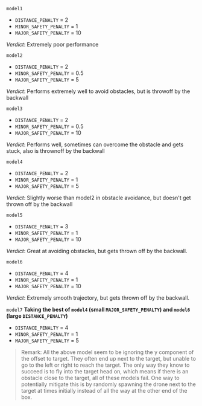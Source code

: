 `model1`

* `DISTANCE_PENALTY` = 2
* `MINOR_SAFETY_PENALTY` = 1
* `MAJOR_SAFETY_PENALTY` = 10

*Verdict*: Extremely poor performance

`model2`

* `DISTANCE_PENALTY` = 2
* `MINOR_SAFETY_PENALTY` = 0.5
* `MAJOR_SAFETY_PENALTY` = 5

*Verdict*: Performs extremely well to avoid obstacles, but is throwoff by the backwall

`model3`

* `DISTANCE_PENALTY` = 2
* `MINOR_SAFETY_PENALTY` = 0.5
* `MAJOR_SAFETY_PENALTY` = 10

*Verdict*: Performs well, sometimes can overcome the obstacle and gets stuck, also is thrownoff by the backwall

`model4`

* `DISTANCE_PENALTY` = 2
* `MINOR_SAFETY_PENALTY` = 1
* `MAJOR_SAFETY_PENALTY` = 5

*Verdict*: Slightly worse than model2 in obstacle avoidance, but doesn't get thrown off by the backwall

`model5`

* `DISTANCE_PENALTY` = 3
* `MINOR_SAFETY_PENALTY` = 1
* `MAJOR_SAFETY_PENALTY` = 10

*Verdict*: Great at avoiding obstacles, but gets thrown off by the backwall.

`model6`

* `DISTANCE_PENALTY` = 4
* `MINOR_SAFETY_PENALTY` = 1
* `MAJOR_SAFETY_PENALTY` = 10

*Verdict*: Extremely smooth trajectory, but gets thrown off by the backwall.


`model7`
**Taking the best of `model4` (small `MAJOR_SAFETY_PENALTY`) and `model6` (large `DISTANCE_PENALTY`)**

* `DISTANCE_PENALTY` = 4
* `MINOR_SAFETY_PENALTY` = 1
* `MAJOR_SAFETY_PENALTY` = 5

> Remark: All the above model seem to be ignoring the y component of the offset to target. They often end up next to the target, but unable to go to the left or right to reach the target. The only way they know to succeed is to fly into the target head on, which means if there is an obstacle close to the target, all of these models fail. One way to potentially mitigate this is by randomly spawning the drone next to the target at times initially instead of all the way at the other end of the box.